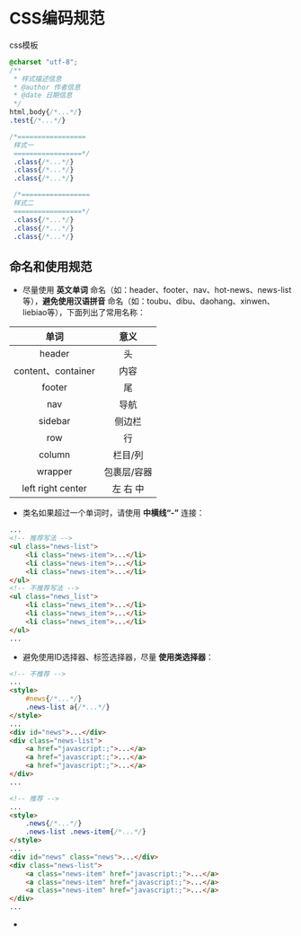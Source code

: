 # CSS编码规范
css模板
````css
@charset "utf-8";
/**
 * 样式描述信息
 * @author 作者信息
 * @date 日期信息
 */
html,body{/*...*/}
.test{/*...*/}

/*=================
 样式一
 =================*/
 .class{/*...*/}
 .class{/*...*/}
 .class{/*...*/}

 /*=================
 样式二
 =================*/
 .class{/*...*/}
 .class{/*...*/}
 .class{/*...*/}
````


## 命名和使用规范
* 尽量使用 __英文单词__ 命名（如：header、footer、nav、hot-news、news-list等），__避免使用汉语拼音__ 命名（如：toubu、dibu、daohang、xinwen、liebiao等），下面列出了常用名称：

| 单词 | 意义 |
|:-------:|:---------:|
| header  |  头  |
| content、container | 内容 |
| footer | 尾 |
| nav | 导航 |
| sidebar | 侧边栏 |
| row | 行 |
| column | 栏目/列 |
| wrapper | 包裹层/容器 |
| left right center | 左 右 中 |

* 类名如果超过一个单词时，请使用 __中横线“-”__ 连接：
```html
...
<!-- 推荐写法 -->
<ul class="news-list">
    <li class="news-item">...</li>
    <li class="news-item">...</li>
    <li class="news-item">...</li>
</ul>
<!-- 不推荐写法 -->
<ul class="news_list">
    <li class="news_item">...</li>
    <li class="news_item">...</li>
    <li class="news_item">...</li>
</ul>
...
```
* 避免使用ID选择器、标签选择器，尽量 __使用类选择器__：
```html
<!-- 不推荐 -->
...
<style>
    #news{/*...*/}
    .news-list a{/*...*/}
</style>
...
<div id="news">...</div>
<div class="news-list">
    <a href="javascript:;">...</a>
    <a href="javascript:;">...</a>
    <a href="javascript:;">...</a>
</div>
...

<!-- 推荐 -->
...
<style>
    .news{/*...*/}
    .news-list .news-item{/*...*/}
</style>
...
<div id="news" class="news">...</div>
<div class="news-list">
    <a class="news-item" href="javascript:;">...</a>
    <a class="news-item" href="javascript:;">...</a>
    <a class="news-item" href="javascript:;">...</a>
</div>
...
```
* 